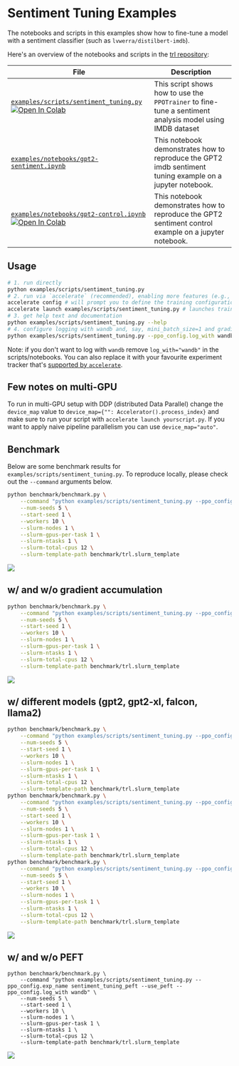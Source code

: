 # Sentiment Tuning Examples

The notebooks and scripts in this examples show how to fine-tune a model with a sentiment classifier (such as `lvwerra/distilbert-imdb`).

Here's an overview of the notebooks and scripts in the [trl repository](https://github.com/huggingface/trl/tree/main/examples):



| File                                                                                           | Description                                                                                                              |
|------------------------------------------------------------------------------------------------------------|--------------------------------------------------------------------------------------------------------------------------|
| [`examples/scripts/sentiment_tuning.py`](https://github.com/huggingface/trl/blob/main/examples/scripts/sentiment_tuning.py)  [![Open In Colab](https://colab.research.google.com/assets/colab-badge.svg)](https://colab.research.google.com/github/huggingface/trl/blob/main/examples/sentiment/notebooks/gpt2-sentiment.ipynb) | This script shows how to use the `PPOTrainer` to fine-tune a sentiment analysis model using IMDB dataset                 |
| [`examples/notebooks/gpt2-sentiment.ipynb`](https://github.com/huggingface/trl/tree/main/examples/notebooks/gpt2-sentiment.ipynb)              | This notebook demonstrates how to reproduce the GPT2 imdb sentiment tuning example on a jupyter notebook.                |
| [`examples/notebooks/gpt2-control.ipynb`](https://github.com/huggingface/trl/tree/main/examples/notebooks/gpt2-control.ipynb)   [![Open In Colab](https://colab.research.google.com/assets/colab-badge.svg)](https://colab.research.google.com/github/huggingface/trl/blob/main/examples/sentiment/notebooks/gpt2-sentiment-control.ipynb)                | This notebook demonstrates how to reproduce the GPT2 sentiment control example on a jupyter notebook.    



## Usage

```bash
# 1. run directly
python examples/scripts/sentiment_tuning.py
# 2. run via `accelerate` (recommended), enabling more features (e.g., multiple GPUs, deepspeed)
accelerate config # will prompt you to define the training configuration
accelerate launch examples/scripts/sentiment_tuning.py # launches training
# 3. get help text and documentation
python examples/scripts/sentiment_tuning.py --help
# 4. configure logging with wandb and, say, mini_batch_size=1 and gradient_accumulation_steps=16
python examples/scripts/sentiment_tuning.py --ppo_config.log_with wandb --ppo_config.mini_batch_size 1 --ppo_config.gradient_accumulation_steps 16
```

Note: if you don't want to log with `wandb` remove `log_with="wandb"` in the scripts/notebooks. You can also replace it with your favourite experiment tracker that's [supported by `accelerate`](https://huggingface.co/docs/accelerate/usage_guides/tracking).


## Few notes on multi-GPU 

To run in multi-GPU setup with DDP (distributed Data Parallel) change the `device_map` value to `device_map={"": Accelerator().process_index}` and make sure to run your script with `accelerate launch yourscript.py`. If you want to apply naive pipeline parallelism you can use `device_map="auto"`.


## Benchmark

Below are some benchmark results for `examples/scripts/sentiment_tuning.py`. To reproduce locally, please check out the `--command` arguments below.

```bash
python benchmark/benchmark.py \
    --command "python examples/scripts/sentiment_tuning.py --ppo_config.log_with wandb" \
    --num-seeds 5 \
    --start-seed 1 \
    --workers 10 \
    --slurm-nodes 1 \
    --slurm-gpus-per-task 1 \
    --slurm-ntasks 1 \
    --slurm-total-cpus 12 \
    --slurm-template-path benchmark/trl.slurm_template
```

![](https://huggingface.co/datasets/trl-internal-testing/example-images/resolve/main/images/benchmark/v0.4.7-55-g110e672/sentiment.png)



## w/ and w/o gradient accumulation
```bash
python benchmark/benchmark.py \
    --command "python examples/scripts/sentiment_tuning.py --ppo_config.exp_name sentiment_tuning_step_grad_accu --ppo_config.mini_batch_size 1 --ppo_config.gradient_accumulation_steps 128 --ppo_config.log_with wandb" \
    --num-seeds 5 \
    --start-seed 1 \
    --workers 10 \
    --slurm-nodes 1 \
    --slurm-gpus-per-task 1 \
    --slurm-ntasks 1 \
    --slurm-total-cpus 12 \
    --slurm-template-path benchmark/trl.slurm_template
```

![](https://huggingface.co/datasets/trl-internal-testing/example-images/resolve/main/images/benchmark/v0.4.7-55-g110e672/gradient_accu.png)


## w/ different models (gpt2, gpt2-xl, falcon, llama2)

```bash
python benchmark/benchmark.py \
    --command "python examples/scripts/sentiment_tuning.py --ppo_config.exp_name sentiment_tuning_gpt2 --ppo_config.log_with wandb" \
    --num-seeds 5 \
    --start-seed 1 \
    --workers 10 \
    --slurm-nodes 1 \
    --slurm-gpus-per-task 1 \
    --slurm-ntasks 1 \
    --slurm-total-cpus 12 \
    --slurm-template-path benchmark/trl.slurm_template
python benchmark/benchmark.py \
    --command "python examples/scripts/sentiment_tuning.py --ppo_config.exp_name sentiment_tuning_gpt2xl_grad_accu --ppo_config.model_name gpt2-xl --ppo_config.mini_batch_size 16 --ppo_config.gradient_accumulation_steps 8 --ppo_config.log_with wandb" \
    --num-seeds 5 \
    --start-seed 1 \
    --workers 10 \
    --slurm-nodes 1 \
    --slurm-gpus-per-task 1 \
    --slurm-ntasks 1 \
    --slurm-total-cpus 12 \
    --slurm-template-path benchmark/trl.slurm_template
python benchmark/benchmark.py \
    --command "python examples/scripts/sentiment_tuning.py --ppo_config.exp_name sentiment_tuning_falcon_rw_1b --ppo_config.model_name tiiuae/falcon-rw-1b --ppo_config.log_with wandb" \
    --num-seeds 5 \
    --start-seed 1 \
    --workers 10 \
    --slurm-nodes 1 \
    --slurm-gpus-per-task 1 \
    --slurm-ntasks 1 \
    --slurm-total-cpus 12 \
    --slurm-template-path benchmark/trl.slurm_template
```

![](https://huggingface.co/datasets/trl-internal-testing/example-images/resolve/main/images/benchmark/v0.4.7-55-g110e672/different_models.png)

## w/ and w/o PEFT
```
python benchmark/benchmark.py \
    --command "python examples/scripts/sentiment_tuning.py --ppo_config.exp_name sentiment_tuning_peft --use_peft --ppo_config.log_with wandb" \
    --num-seeds 5 \
    --start-seed 1 \
    --workers 10 \
    --slurm-nodes 1 \
    --slurm-gpus-per-task 1 \
    --slurm-ntasks 1 \
    --slurm-total-cpus 12 \
    --slurm-template-path benchmark/trl.slurm_template
```

![](https://huggingface.co/datasets/trl-internal-testing/example-images/resolve/main/images/benchmark/v0.4.7-55-g110e672/peft.png)
